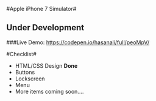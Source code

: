#Apple iPhone 7 Simulator#
## Under Development ##

###Live Demo: https://codepen.io/hasanali/full/peoMpV/

#Checklist#
 * HTML/CSS Design **Done**
 * Buttons
 * Lockscreen
 * Menu
 * More items coming soon....
